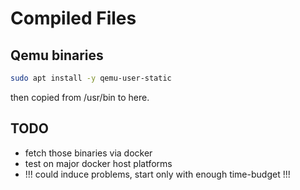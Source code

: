 # Compiled Files

## Qemu binaries

```sh
sudo apt install -y qemu-user-static
```

then copied from /usr/bin to here.

## TODO

* fetch those binaries via docker
* test on major docker host platforms
* !!! could induce problems, start only with enough time-budget !!!
